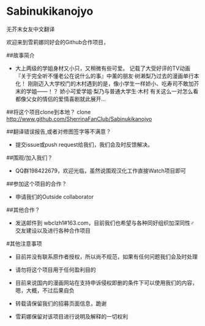 # Sabinukikanojyo

无芥末女友中文翻译

欢迎来到雪莉娜同好会的Github合作项目，

##故事简介
* 大上两级的学姐身材又小只，又稍微有些可爱。
  记载了大受好评的TV动画『关于完全听不懂老公在说什么的事』中薰的朋友·树濑梨乃过去的漫画单行本化！
  刚刚迈入大学校门的木村遇到的是，像小学生一样娇小、吃寿司不敢加芥末的学姐——！？
  娇小可爱学姐·梨乃与普通大学生·木村
  有关这么一对怎么看都像父女的情侣的爱情喜剧就此展开...

##将这个项目clone到本地？
    clone http://www.github.com/SherrinaFanClub/Sabinukikanojyo

##翻译错误报告,或者对修图签字等不满意？
* 提交issue或push request给我们，我们会及时反馈解决。

##围观/加入我们？
* QQ群198422679，欢迎光临，虽然说围观汉化工作直接Watch项目即可

##参加这个项目的合作？
* 申请我们的Outside collaborator

##其他合作？
* 发送邮件到 wbclzh1#163.com，目前我们也希望与各种同好组织加深同性♂交友建设以及进行各种合作项目

#其他注意事项
* 目前并没有联系原作者授权，所以尚不规范，如果有任何问题我们会及时处理

* 请勿将这个项目用于任何盈利目的

* 目前来说国内的漫画网站在支持申诉侵权即删的条件下可以使用我们的内容，嗯，大概，不过后果自负

* 转载请保留我们的招募页面信息，跪谢

* 雪莉娜保留对该项目进行说明及解释的一切权利


